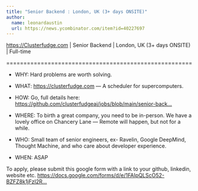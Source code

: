 ```yaml
---
title: "Senior Backend : London, UK (3+ days ONSITE)"
author:
  name: leonardaustin
  url: https://news.ycombinator.com/item?id=40227697
---
```

<a href="https:&#x2F;&#x2F;Clusterfudge.com" rel="nofollow">https:&#x2F;&#x2F;Clusterfudge.com</a> | Senior Backend | London, UK (3+ days ONSITE) | Full-time

======================================================

- WHY:   Hard problems are worth solving.

- WHAT:  <a href="https:&#x2F;&#x2F;clusterfudge.com" rel="nofollow">https:&#x2F;&#x2F;clusterfudge.com</a> — A scheduler for supercomputers.

- HOW:   Go, full details here: <a href="https:&#x2F;&#x2F;github.com&#x2F;clusterfudgeai&#x2F;jobs&#x2F;blob&#x2F;main&#x2F;senior-backend-engineer.txt">https:&#x2F;&#x2F;github.com&#x2F;clusterfudgeai&#x2F;jobs&#x2F;blob&#x2F;main&#x2F;senior-back...</a>

- WHERE: To birth a great company, you need to be in-person. We have a lovely office on Chancery Lane — Remote will happen, but not for a while.

- WHO:   Small team of senior engineers, ex- Ravelin, Google DeepMind, Thought Machine, and who care about developer experience.

- WHEN:  ASAP

To apply, please submit this google form with a link to your github, linkedin, website etc.
<a href="https:&#x2F;&#x2F;docs.google.com&#x2F;forms&#x2F;d&#x2F;e&#x2F;1FAIpQLScO52-BZFZ8k1jFzI2R71uErUGA2TtUBKh3sRMOBaQwYi-G8w&#x2F;viewform" rel="nofollow">https:&#x2F;&#x2F;docs.google.com&#x2F;forms&#x2F;d&#x2F;e&#x2F;1FAIpQLScO52-BZFZ8k1jFzI2R...</a>
